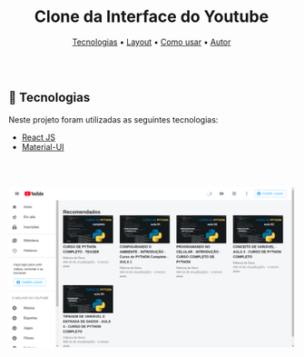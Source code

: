 <h1 align="center">
    Clone da Interface do Youtube
</h1>

<p align="center">
    <a href="#techs">Tecnologias</a> ▪️
    <a href="#layout">Layout</a> ▪️
    <a href="#techs">Como usar</a> ▪️
    <a href="#techs">Autor</a>
</p>

<br><br>

<div id="techs">
    <h2>🚀 Tecnologias</h2>
    <p>Neste projeto foram utilizadas as seguintes tecnologias:</p>
    <ul>
        <li>
            <a href="https://pt-br.reactjs.org/">React JS</a>
        </li>
        <li>
            <a href="https://material-ui.com/pt/">Material-UI</a>
        </li>
    </ul>
</div>

<br><br>

<div id="layout">
    <img src="./public/images/tela-light.png" />
</div>